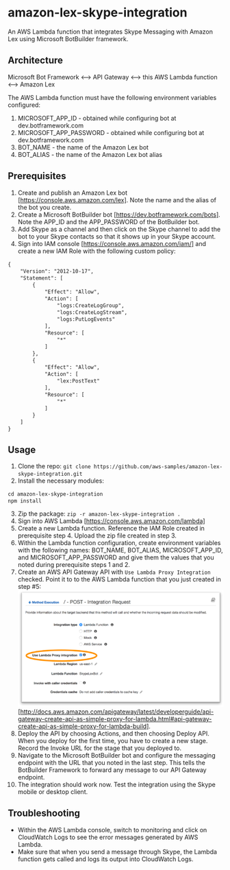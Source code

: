 # amazon-lex-skype-integration
An AWS Lambda function that integrates Skype Messaging with Amazon Lex using Microsoft BotBuilder framework.

## Architecture

Microsoft Bot Framework <--> API Gateway <--> this AWS Lambda function <--> Amazon Lex

The AWS Lambda function must have the following environment variables configured:
1. MICROSOFT_APP_ID - obtained while configuring bot at dev.botframework.com
2. MICROSOFT_APP_PASSWORD - obtained while configuring bot at dev.botframework.com
3. BOT_NAME - the name of the Amazon Lex bot
4. BOT_ALIAS - the name of the Amazon Lex bot alias

## Prerequisites

1. Create and publish an Amazon Lex bot [https://console.aws.amazon.com/lex]. Note the name and the alias of the bot you create.
2. Create a Microsoft BotBuilder bot [https://dev.botframework.com/bots]. Note the APP_ID and the APP_PASSWORD of the BotBuilder bot.
3. Add Skype as a channel and then click on the Skype channel to add the bot to your Skype contacts so that it shows up in your Skype account.
4. Sign into IAM console [https://console.aws.amazon.com/iam/] and create a new IAM Role with the following custom policy:
```
{
    "Version": "2012-10-17",
    "Statement": [
        {
            "Effect": "Allow",
            "Action": [
                "logs:CreateLogGroup",
                "logs:CreateLogStream",
                "logs:PutLogEvents"
            ],
            "Resource": [
                "*"
            ]
        },
	    {
            "Effect": "Allow",
            "Action": [
                "lex:PostText"
            ],
            "Resource": [
                "*"
            ]
        }
    ]
}
```

## Usage

1. Clone the repo: `git clone https://github.com/aws-samples/amazon-lex-skype-integration.git`
2. Install the necessary modules:
```
cd amazon-lex-skype-integration
npm install
```
3. Zip the package: `zip -r amazon-lex-skype-integration .`
4. Sign into AWS Lambda [https://console.aws.amazon.com/lambda]
5. Create a new Lambda function. Reference the IAM Role created in prerequisite step 4. Upload the zip file created in step 3.
6. Within the Lambda function configuration, create environment variables with the following names: BOT_NAME, BOT_ALIAS, MICROSOFT_APP_ID, and MICROSOFT_APP_PASSWORD and give them the values that you noted during prerequisite steps 1 and 2.
7. Create an AWS API Gateway API with `Use Lambda Proxy Integration` checked. Point it to to the AWS Lambda function that you just created in step #5:
![Make sure to check Use Lambda Proxy Integration](/images/api-gateway-proxy.png?raw=true "Make sure to check Lambda Proxy Integration")
 [http://docs.aws.amazon.com/apigateway/latest/developerguide/api-gateway-create-api-as-simple-proxy-for-lambda.html#api-gateway-create-api-as-simple-proxy-for-lambda-build].
8. Deploy the API by choosing Actions, and then choosing Deploy API. When you deploy for the first time, you have to create a new stage. Record the Invoke URL for the stage that you deployed to.
9. Navigate to the Microsoft BotBuilder bot and configure the messaging endpoint with the URL that you noted in the last step. This tells the BotBuilder Framework to forward any message to our API Gateway endpoint.
10. The integration should work now. Test the integration using the Skype mobile or desktop client.

## Troubleshooting

* Within the AWS Lambda console, switch to monitoring and click on CloudWatch Logs to see the error messages generated by AWS Lambda.
* Make sure that when you send a message through Skype, the Lambda function gets called and logs its output into CloudWatch Logs.
